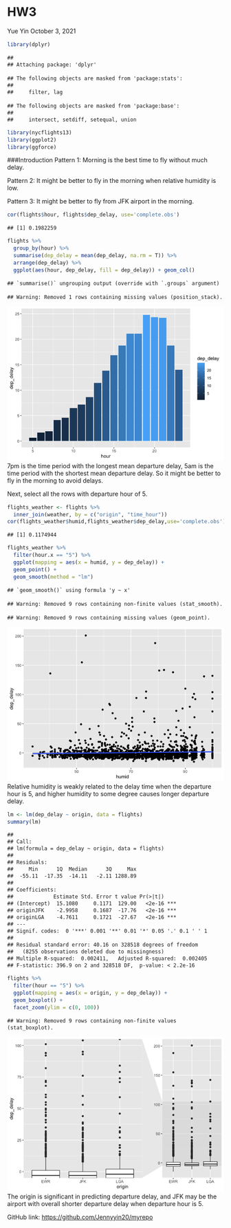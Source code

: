 HW3
================
Yue Yin
October 3, 2021

``` r
library(dplyr)
```

    ## 
    ## Attaching package: 'dplyr'

    ## The following objects are masked from 'package:stats':
    ## 
    ##     filter, lag

    ## The following objects are masked from 'package:base':
    ## 
    ##     intersect, setdiff, setequal, union

``` r
library(nycflights13)
library(ggplot2)
library(ggforce)
```

\#\#\#Introduction Pattern 1: Morning is the best time to fly without
much delay.

Pattern 2: It might be better to fly in the morning when relative
humidity is low.

Pattern 3: It might be better to fly from JFK airport in the morning.

``` r
cor(flights$hour, flights$dep_delay, use='complete.obs')
```

    ## [1] 0.1982259

``` r
flights %>% 
  group_by(hour) %>% 
  summarise(dep_delay = mean(dep_delay, na.rm = T)) %>% 
  arrange(dep_delay) %>% 
  ggplot(aes(hour, dep_delay, fill = dep_delay)) + geom_col()
```

    ## `summarise()` ungrouping output (override with `.groups` argument)

    ## Warning: Removed 1 rows containing missing values (position_stack).

![](HW3_files/figure-gfm/unnamed-chunk-2-1.png)<!-- --> 7pm is the time
period with the longest mean departure delay, 5am is the time period
with the shortest mean departure delay. So it might be better to fly in
the morning to avoid delays.

Next, select all the rows with departure hour of 5.

``` r
flights_weather <- flights %>%
  inner_join(weather, by = c("origin", "time_hour")) 
cor(flights_weather$humid,flights_weather$dep_delay,use='complete.obs')
```

    ## [1] 0.1174944

``` r
flights_weather %>% 
  filter(hour.x == "5") %>% 
  ggplot(mapping = aes(x = humid, y = dep_delay)) + 
  geom_point() +
  geom_smooth(method = "lm")
```

    ## `geom_smooth()` using formula 'y ~ x'

    ## Warning: Removed 9 rows containing non-finite values (stat_smooth).

    ## Warning: Removed 9 rows containing missing values (geom_point).

![](HW3_files/figure-gfm/unnamed-chunk-3-1.png)<!-- --> Relative
humidity is weakly related to the delay time when the departure hour is
5, and higher humidity to some degree causes longer departure delay.

``` r
lm <- lm(dep_delay ~ origin, data = flights)
summary(lm)
```

    ## 
    ## Call:
    ## lm(formula = dep_delay ~ origin, data = flights)
    ## 
    ## Residuals:
    ##     Min      1Q  Median      3Q     Max 
    ##  -55.11  -17.35  -14.11   -2.11 1288.89 
    ## 
    ## Coefficients:
    ##             Estimate Std. Error t value Pr(>|t|)    
    ## (Intercept)  15.1080     0.1171  129.00   <2e-16 ***
    ## originJFK    -2.9958     0.1687  -17.76   <2e-16 ***
    ## originLGA    -4.7611     0.1721  -27.67   <2e-16 ***
    ## ---
    ## Signif. codes:  0 '***' 0.001 '**' 0.01 '*' 0.05 '.' 0.1 ' ' 1
    ## 
    ## Residual standard error: 40.16 on 328518 degrees of freedom
    ##   (8255 observations deleted due to missingness)
    ## Multiple R-squared:  0.002411,   Adjusted R-squared:  0.002405 
    ## F-statistic: 396.9 on 2 and 328518 DF,  p-value: < 2.2e-16

``` r
flights %>% 
  filter(hour == "5") %>%
  ggplot(mapping = aes(x = origin, y = dep_delay)) + 
  geom_boxplot() +
  facet_zoom(ylim = c(0, 100))
```

    ## Warning: Removed 9 rows containing non-finite values (stat_boxplot).

![](HW3_files/figure-gfm/unnamed-chunk-4-1.png)<!-- --> The origin is
significant in predicting departure delay, and JFK may be the airport
with overall shorter departure delay when departure hour is 5.

GitHub link: <https://github.com/Jennyyin20/myrepo>
